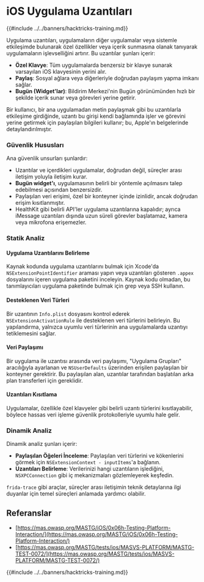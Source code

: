 # iOS Uygulama Uzantıları

{{#include ../../banners/hacktricks-training.md}}

Uygulama uzantıları, uygulamaların diğer uygulamalar veya sistemle etkileşimde bulunarak özel özellikler veya içerik sunmasına olanak tanıyarak uygulamaların işlevselliğini artırır. Bu uzantılar şunları içerir:

- **Özel Klavye**: Tüm uygulamalarda benzersiz bir klavye sunarak varsayılan iOS klavyesinin yerini alır.
- **Paylaş**: Sosyal ağlara veya diğerleriyle doğrudan paylaşım yapma imkanı sağlar.
- **Bugün (Widget'lar)**: Bildirim Merkezi'nin Bugün görünümünden hızlı bir şekilde içerik sunar veya görevleri yerine getirir.

Bir kullanıcı, bir ana uygulamadan metin paylaşmak gibi bu uzantılarla etkileşime girdiğinde, uzantı bu girişi kendi bağlamında işler ve görevini yerine getirmek için paylaşılan bilgileri kullanır; bu, Apple'ın belgelerinde detaylandırılmıştır.

### **Güvenlik Hususları**

Ana güvenlik unsurları şunlardır:

- Uzantılar ve içerdikleri uygulamalar, doğrudan değil, süreçler arası iletişim yoluyla iletişim kurar.
- **Bugün widget'ı**, uygulamasının belirli bir yöntemle açılmasını talep edebilmesi açısından benzersizdir.
- Paylaşılan veri erişimi, özel bir konteyner içinde izinlidir, ancak doğrudan erişim kısıtlanmıştır.
- HealthKit gibi belirli API'ler uygulama uzantılarına kapalıdır; ayrıca iMessage uzantıları dışında uzun süreli görevler başlatamaz, kamera veya mikrofona erişemezler.

### Statik Analiz

#### **Uygulama Uzantılarını Belirleme**

Kaynak kodunda uygulama uzantılarını bulmak için Xcode'da `NSExtensionPointIdentifier` araması yapın veya uzantıları gösteren `.appex` dosyalarını içeren uygulama paketini inceleyin. Kaynak kodu olmadan, bu tanımlayıcıları uygulama paketinde bulmak için grep veya SSH kullanın.

#### **Desteklenen Veri Türleri**

Bir uzantının `Info.plist` dosyasını kontrol ederek `NSExtensionActivationRule` ile desteklenen veri türlerini belirleyin. Bu yapılandırma, yalnızca uyumlu veri türlerinin ana uygulamalarda uzantıyı tetiklemesini sağlar.

#### **Veri Paylaşımı**

Bir uygulama ile uzantısı arasında veri paylaşımı, "Uygulama Grupları" aracılığıyla ayarlanan ve `NSUserDefaults` üzerinden erişilen paylaşılan bir konteyner gerektirir. Bu paylaşılan alan, uzantılar tarafından başlatılan arka plan transferleri için gereklidir.

#### **Uzantıları Kısıtlama**

Uygulamalar, özellikle özel klavyeler gibi belirli uzantı türlerini kısıtlayabilir, böylece hassas veri işleme güvenlik protokolleriyle uyumlu hale gelir.

### Dinamik Analiz

Dinamik analiz şunları içerir:

- **Paylaşılan Öğeleri İnceleme**: Paylaşılan veri türlerini ve kökenlerini görmek için `NSExtensionContext - inputItems`'a bağlanın.
- **Uzantıları Belirleme**: Verilerinizi hangi uzantıların işlediğini, `NSXPCConnection` gibi iç mekanizmaları gözlemleyerek keşfedin.

`frida-trace` gibi araçlar, süreçler arası iletişimin teknik detaylarına ilgi duyanlar için temel süreçleri anlamada yardımcı olabilir.

## Referanslar

- [https://mas.owasp.org/MASTG/iOS/0x06h-Testing-Platform-Interaction/](https://mas.owasp.org/MASTG/iOS/0x06h-Testing-Platform-Interaction/)
- [https://mas.owasp.org/MASTG/tests/ios/MASVS-PLATFORM/MASTG-TEST-0072/](https://mas.owasp.org/MASTG/tests/ios/MASVS-PLATFORM/MASTG-TEST-0072/)

{{#include ../../banners/hacktricks-training.md}}

